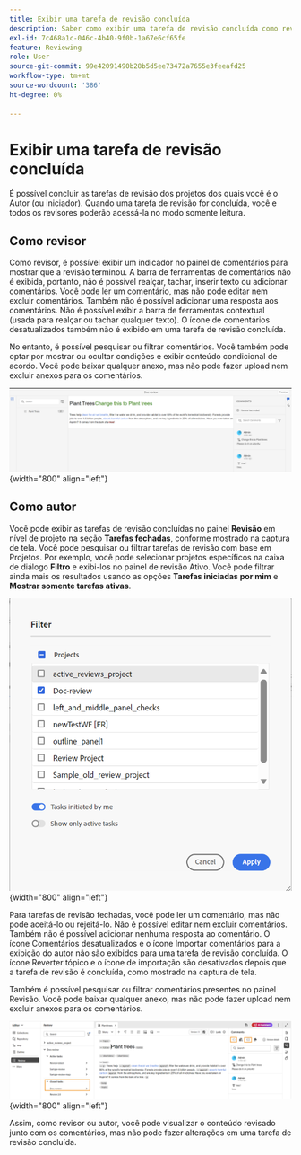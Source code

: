 ```yaml
---
title: Exibir uma tarefa de revisão concluída
description: Saber como exibir uma tarefa de revisão concluída como revisor ou autor no AEM Guides.
exl-id: 7c468a1c-046c-4b40-9f0b-1a67e6cf65fe
feature: Reviewing
role: User
source-git-commit: 99e42091490b28b5d5ee73472a7655e3feeafd25
workflow-type: tm+mt
source-wordcount: '386'
ht-degree: 0%

---
```


# Exibir uma tarefa de revisão concluída

É possível concluir as tarefas de revisão dos projetos dos quais você é o Autor (ou iniciador). Quando uma tarefa de revisão for concluída, você e todos os revisores poderão acessá-la no modo somente leitura.

## Como revisor

Como revisor, é possível exibir um indicador no painel de comentários para mostrar que a revisão terminou. A barra de ferramentas de comentários não é exibida, portanto, não é possível realçar, tachar, inserir texto ou adicionar comentários. Você pode ler um comentário, mas não pode editar nem excluir comentários. Também não é possível adicionar uma resposta aos comentários. Não é possível exibir a barra de ferramentas contextual (usada para realçar ou tachar qualquer texto). O ícone de comentários desatualizados também não é exibido em uma tarefa de revisão concluída.

No entanto, é possível pesquisar ou filtrar comentários. Você também pode optar por mostrar ou ocultar condições e exibir conteúdo condicional de acordo. Você pode baixar qualquer anexo, mas não pode fazer upload nem excluir anexos para os comentários.

![](images/complete-task-reviewer-new.png){width="800" align="left"}


## Como autor

Você pode exibir as tarefas de revisão concluídas no painel **Revisão** em nível de projeto na seção **Tarefas fechadas**, conforme mostrado na captura de tela. Você pode pesquisar ou filtrar tarefas de revisão com base em Projetos. Por exemplo, você pode selecionar projetos específicos na caixa de diálogo **Filtro** e exibi-los no painel de revisão Ativo. Você pode filtrar ainda mais os resultados usando as opções **Tarefas iniciadas por mim** e **Mostrar somente tarefas ativas**.

![](images/review-filters-new.png){width="800" align="left"}

Para tarefas de revisão fechadas, você pode ler um comentário, mas não pode aceitá-lo ou rejeitá-lo. Não é possível editar nem excluir comentários. Também não é possível adicionar nenhuma resposta ao comentário. O ícone Comentários desatualizados e o ícone Importar comentários para a exibição do autor não são exibidos para uma tarefa de revisão concluída. O ícone Reverter tópico e o ícone de importação são desativados depois que a tarefa de revisão é concluída, como mostrado na captura de tela.

Também é possível pesquisar ou filtrar comentários presentes no painel Revisão. Você pode baixar qualquer anexo, mas não pode fazer upload nem excluir anexos para os comentários.

![](images/completed-task-author-new.png){width="800" align="left"}

Assim, como revisor ou autor, você pode visualizar o conteúdo revisado junto com os comentários, mas não pode fazer alterações em uma tarefa de revisão concluída.
